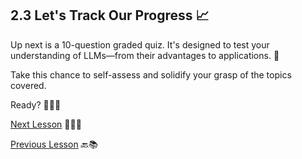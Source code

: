 ## 2.3 Let's Track Our Progress 📈

Up next is a 10-question graded quiz. It's designed to test your understanding of LLMs—from their advantages to applications. 📝

Take this chance to self-assess and solidify your grasp of the topics covered.

Ready? 🚀🤓📝

[Next Lesson](https://github.com/gtech-mulearn/Pathway-AI-Bootcamp/blob/main/Word%20Vectors%20Simplified.md) 📖👣🔜

[Previous Lesson](https://github.com/gtech-mulearn/Pathway-AI-Bootcamp/blob/main/Basic%20Of%20LLM%20Part-2.md) 🔙📚
